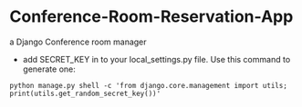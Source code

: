 # Conference-Room-Reservation-App
a Django Conference room manager

- add SECRET_KEY in to your local_settings.py file. Use this command to generate one:
```
python manage.py shell -c 'from django.core.management import utils; print(utils.get_random_secret_key())'
```